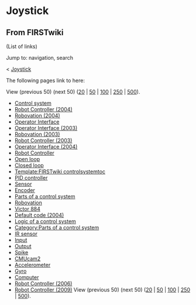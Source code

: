 # Joystick

## From FIRSTwiki

(List of links)

Jump to: navigation, search

< [Joystick](/index.php?title=Joystick&redirect=no "Joystick")

The following pages link to here:

View (previous 50) (next 50) ([20](/index.php?title=Special:Whatlinkshere/Joystick&limit=20&from=0 "Special:Whatlinkshere/Joystick") | [50](/index.php?title=Special:Whatlinkshere/Joystick&limit=50&from=0 "Special:Whatlinkshere/Joystick") | [100](/index.php?title=Special:Whatlinkshere/Joystick&limit=100&from=0 "Special:Whatlinkshere/Joystick") | [250](/index.php?title=Special:Whatlinkshere/Joystick&limit=250&from=0 "Special:Whatlinkshere/Joystick") | [500](/index.php?title=Special:Whatlinkshere/Joystick&limit=500&from=0 "Special:Whatlinkshere/Joystick")).

- [Control system](control-system)
- [Robot Controller (2004)](Robot_Controller_%282004%29 "Robot Controller \(2004\)")
- [Robovation (2004)](Robovation_%282004%29 "Robovation \(2004\)")
- [Operator Interface](operator-interface)
- [Operator Interface (2003)](Operator_Interface_%282003%29 "Operator Interface \(2003\)")
- [Robovation (2003)](Robovation_%282003%29 "Robovation \(2003\)")
- [Robot Controller (2003)](Robot_Controller_%282003%29 "Robot Controller \(2003\)")
- [Operator Interface (2004)](Operator_Interface_%282004%29 "Operator Interface \(2004\)")
- [Robot Controller](robot-controller)
- [Open loop](open-loop)
- [Closed loop](closed-loop)
- [Template:FIRSTwiki controlsystemtoc](Template:FIRSTwiki_controlsystemtoc "Template:FIRSTwiki controlsystemtoc")
- [PID controller](PID_controller "PID controller")
- [Sensor](sensor)
- [Encoder](encoder)
- [Parts of a control system](Parts_of_a_control_system "Parts of a control system")
- [Robovation](robovation)
- [Victor 884](victor-884)
- [Default code (2004)](Default_code_%282004%29 "Default code \(2004\)")
- [Logic of a control system](Logic_of_a_control_system "Logic of a control system")
- [Category:Parts of a control system](Category:Parts_of_a_control_system "Category:Parts of a control system")
- [IR sensor](tsop34840)
- [Input](input)
- [Output](output)
- [Spike](spike-relay)
- [CMUcam2](CMUcam2 "CMUcam2")
- [Accelerometer](accelerometer)
- [Gyro](gyro)
- [Computer](Computer "Computer")
- [Robot Controller (2006)](Robot_Controller_%282006%29 "Robot Controller \(2006\)")
- [Robot Controller (2009)](Robot_Controller_%282009%29 "Robot Controller \(2009\)") View (previous 50) (next 50) ([20](/index.php?title=Special:Whatlinkshere/Joystick&limit=20&from=0 "Special:Whatlinkshere/Joystick") | [50](/index.php?title=Special:Whatlinkshere/Joystick&limit=50&from=0 "Special:Whatlinkshere/Joystick") | [100](/index.php?title=Special:Whatlinkshere/Joystick&limit=100&from=0 "Special:Whatlinkshere/Joystick") | [250](/index.php?title=Special:Whatlinkshere/Joystick&limit=250&from=0 "Special:Whatlinkshere/Joystick") | [500](/index.php?title=Special:Whatlinkshere/Joystick&limit=500&from=0 "Special:Whatlinkshere/Joystick")).
